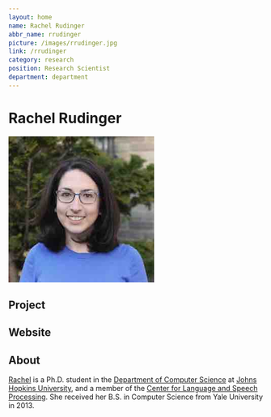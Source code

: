 ```yaml
---
layout: home
name: Rachel Rudinger
abbr_name: rrudinger
picture: /images/rrudinger.jpg
link: /rrudinger
category: research
position: Research Scientist
department: department
---
```


# Rachel Rudinger

![Image](/images/rrudinger.jpg)

## Project

## Website

## About

[Rachel](https://rudinger.github.io/) is a Ph.D. student in the [Department of Computer Science](https://www.cs.jhu.edu/) at [Johns Hopkins University](https://www.jhu.edu/), and a member of the [Center for Language and Speech Processing](https://www.clsp.jhu.edu/). She received her B.S. in Computer Science from Yale University in 2013.
